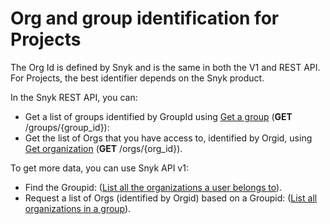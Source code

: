 # Org and group identification for Projects

The Org Id is defined by Snyk and is the same in both the V1 and REST API. For Projects, the best identifier depends on the Snyk product.

In the Snyk REST API, you can:

* Get a list of groups identified by GroupId using [Get a group](https://apidocs.snyk.io/?version=2024-06-18%7Ebeta#get-/groups/-group\_id-) (**GET** /groups/{group\_id}):&#x20;
* Get the list of Orgs that you have access to, identified by Orgid, using [Get organization](https://apidocs.snyk.io/?#get-/orgs/-org\_id-) (**GET** /orgs/{org\_id}).

To get more data, you can use Snyk API v1:

* Find the Groupid: ([List all the organizations a user belongs to](https://snyk.docs.apiary.io/#reference/organizations/the-snyk-organization-for-a-request/list-all-the-organizations-a-user-belongs-to)).
* Request a list of Orgs (identified by Orgid) based on a Groupid: ([List all organizations in a group](https://snyk.docs.apiary.io/#reference/groups/list-all-organizations-in-a-group/list-all-organizations-in-a-grouphttps://snyk.docs.apiary.io/#reference/groups/list-all-organizations-in-a-group/list-all-organizations-in-a-group)).

